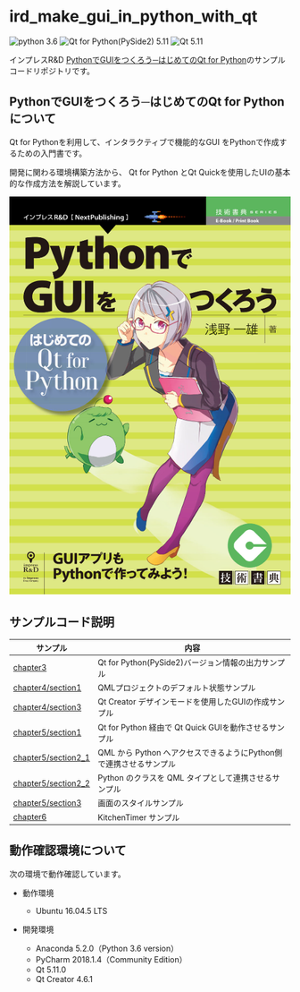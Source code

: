 # ird_make_gui_in_python_with_qt
![python 3.6](https://img.shields.io/badge/python-3.6-blue.svg)
![Qt for Python(PySide2) 5.11](https://img.shields.io/badge/Qt%20for%20Python(PySide2)-5.11-brightgreen.svg)
![Qt 5.11](https://img.shields.io/badge/Qt-5.11-brightgreen.svg)

インプレスR&amp;D [PythonでGUIをつくろう─はじめてのQt for Python](https://nextpublishing.jp/book/10389.html)のサンプルコードリポジトリです。


## PythonでGUIをつくろう─はじめてのQt for Python について

Qt for Pythonを利用して、インタラクティブで機能的なGUI をPythonで作成するための入門書です。

開発に関わる環境構築方法から、 Qt for Python とQt Quickを使用したUIの基本的な作成方法を解説しています。

![書籍のカバー](./docs/book_cover.png)


## サンプルコード説明

| サンプル                                                                         | 内容                                                               |
| -------------------------------------------------------------------------------- | ------------------------------------------------------------------ |
| [chapter3](./chapter3/PrintingPySideVersion)                                     | Qt for Python(PySide2)バージョン情報の出力サンプル                 |
| [chapter4/section1](./chapter4/section1/HelloWorld)                              | QMLプロジェクトのデフォルト状態サンプル                            |
| [chapter4/section3](./chapter4/section3/HelloWorldUiForm)                        | Qt Creator デザインモードを使用したGUIの作成サンプル               |
| [chapter5/section1](./chapter5/section1/HelloWorldUiFormWithPython)              | Qt for Python 経由で Qt Quick GUIを動作させるサンプル              |
| [chapter5/section2_1](./chapter5/section2_1/HelloWorldUiFormFromQMLtoPython)     | QML から Python へアクセスできるようにPython側で連携させるサンプル |
| [chapter5/section2_2](./chapter5/section2_2/HelloWorldUiFormFromPythonToQMLType) | Python のクラスを QML タイプとして連携させるサンプル               |
| [chapter5/section3](./chapter5/section3/)                                        | 画面のスタイルサンプル                                             |
| [chapter6](./chapter6//KitchenTimer)                                             | KitchenTimer サンプル                                              |


## 動作確認環境について

次の環境で動作確認しています。

* 動作環境
  - Ubuntu 16.04.5 LTS

* 開発環境
  - Anaconda 5.2.0（Python 3.6 version）
  - PyCharm 2018.1.4（Community Edition）
  - Qt 5.11.0
  - Qt Creator 4.6.1

